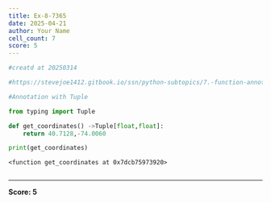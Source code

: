 ```yaml
---
title: Ex-8-7365
date: 2025-04-21
author: Your Name
cell_count: 7
score: 5
---
```


```python
#creatd at 20250314
```


```python
#https://stevejoe1412.gitbook.io/ssn/python-subtopics/7.-function-annotations
```


```python
#Annotation with Tuple
```


```python
from typing import Tuple
```


```python
def get_coordinates() ->Tuple[float,float]:
    return 40.7128,-74.0060
```


```python
print(get_coordinates)
```

    <function get_coordinates at 0x7dcb75973920>



```python

```


---
**Score: 5**